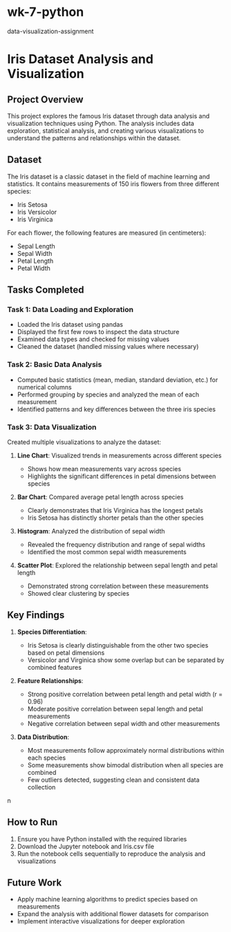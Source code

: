 # wk-7-python
data-visualization-assignment
# Iris Dataset Analysis and Visualization

## Project Overview
This project explores the famous Iris dataset through data analysis and visualization techniques using Python. The analysis includes data exploration, statistical analysis, and creating various visualizations to understand the patterns and relationships within the dataset.

## Dataset
The Iris dataset is a classic dataset in the field of machine learning and statistics. It contains measurements of 150 iris flowers from three different species:
- Iris Setosa
- Iris Versicolor
- Iris Virginica

For each flower, the following features are measured (in centimeters):
- Sepal Length
- Sepal Width
- Petal Length
- Petal Width

## Tasks Completed

### Task 1: Data Loading and Exploration
- Loaded the Iris dataset using pandas
- Displayed the first few rows to inspect the data structure
- Examined data types and checked for missing values
- Cleaned the dataset (handled missing values where necessary)

### Task 2: Basic Data Analysis
- Computed basic statistics (mean, median, standard deviation, etc.) for numerical columns
- Performed grouping by species and analyzed the mean of each measurement
- Identified patterns and key differences between the three iris species

### Task 3: Data Visualization
Created multiple visualizations to analyze the dataset:

1. **Line Chart**: Visualized trends in measurements across different species
   - Shows how mean measurements vary across species
   - Highlights the significant differences in petal dimensions between species

2. **Bar Chart**: Compared average petal length across species
   - Clearly demonstrates that Iris Virginica has the longest petals
   - Iris Setosa has distinctly shorter petals than the other species

3. **Histogram**: Analyzed the distribution of sepal width
   - Revealed the frequency distribution and range of sepal widths
   - Identified the most common sepal width measurements

4. **Scatter Plot**: Explored the relationship between sepal length and petal length
   - Demonstrated strong correlation between these measurements
   - Showed clear clustering by species
  
## Key Findings

1. **Species Differentiation**:
   - Iris Setosa is clearly distinguishable from the other two species based on petal dimensions
   - Versicolor and Virginica show some overlap but can be separated by combined features

2. **Feature Relationships**:
   - Strong positive correlation between petal length and petal width (r = 0.96)
   - Moderate positive correlation between sepal length and petal measurements
   - Negative correlation between sepal width and other measurements

3. **Data Distribution**:
   - Most measurements follow approximately normal distributions within each species
   - Some measurements show bimodal distribution when all species are combined
   - Few outliers detected, suggesting clean and consistent data collection

n

## How to Run
1. Ensure you have Python installed with the required libraries
2. Download the Jupyter notebook and Iris.csv file
3. Run the notebook cells sequentially to reproduce the analysis and visualizations

## Future Work
- Apply machine learning algorithms to predict species based on measurements
- Expand the analysis with additional flower datasets for comparison
- Implement interactive visualizations for deeper exploration
